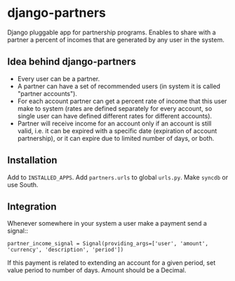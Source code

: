 django-partners
===============

Django pluggable app for partnership programs. Enables to share with a partner a percent of incomes that are generated by any user in the system.

Idea behind django-partners
---------------------------

* Every user can be a partner.
* A partner can have a set of recommended users (in system it is called "partner accounts").
* For each account partner can get a percent rate of income that this user make to system (rates are defined separately for every account, so single user can have defined different rates for different accounts).
* Partner will receive income for an account only if an account is still valid, i.e. it can be expired with a specific date (expiration of account partnership), or it can expire due to limited number of days, or both.


Installation
------------

Add to ``INSTALLED_APPS``. Add ``partners.urls`` to global ``urls.py``. Make ``syncdb`` or use South.

Integration
-----------

Whenever somewhere in your system a user make a payment send a signal::

    partner_income_signal = Signal(providing_args=['user', 'amount', 'currency', 'description', 'period'])

If this payment is related to extending an account for a given period, set value period to number of days. Amount should be a Decimal.